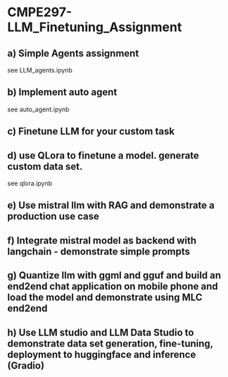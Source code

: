 # CMPE297-LLM_Finetuning_Assignment

## a) Simple Agents assignment
see LLM_agents.ipynb

## b) Implement auto agent
see auto_agent.ipynb

## c) Finetune LLM for your custom task

## d) use QLora to finetune a model. generate custom data set.
see qlora.ipynb

## e) Use mistral llm with RAG and demonstrate a production use case

## f) Integrate mistral model as backend with langchain - demonstrate simple prompts

## g) Quantize llm with ggml and gguf and build an end2end chat application on mobile phone and load the model and demonstrate using MLC end2end

## h) Use LLM studio and LLM Data Studio to demonstrate data set generation, fine-tuning, deployment to huggingface and inference (Gradio)
